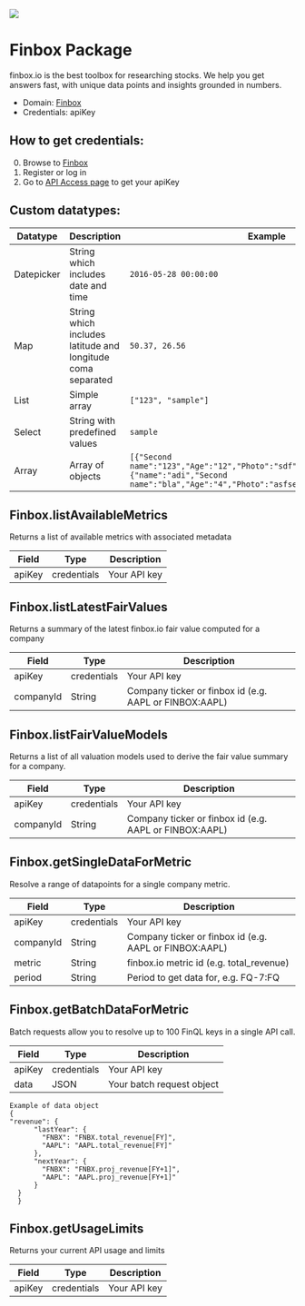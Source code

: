[![](https://scdn.rapidapi.com/RapidAPI_banner.png)](https://rapidapi.com/package/Finbox/functions?utm_source=RapidAPIGitHub_FinboxFunctions&utm_medium=button&utm_content=RapidAPI_GitHub)

# Finbox Package
finbox.io is the best toolbox for researching stocks. We help you get answers fast, with unique data points and insights grounded in numbers.
* Domain: [Finbox](http://finbox.io/)
* Credentials: apiKey

## How to get credentials: 
0. Browse to [Finbox](https://finbox.io/)
1. Register or log in
2. Go to [API Access page](https://finbox.io/profile/api) to get your apiKey



## Custom datatypes: 
 |Datatype|Description|Example
 |--------|-----------|----------
 |Datepicker|String which includes date and time|```2016-05-28 00:00:00```
 |Map|String which includes latitude and longitude coma separated|```50.37, 26.56```
 |List|Simple array|```["123", "sample"]``` 
 |Select|String with predefined values|```sample```
 |Array|Array of objects|```[{"Second name":"123","Age":"12","Photo":"sdf","Draft":"sdfsdf"},{"name":"adi","Second name":"bla","Age":"4","Photo":"asfserwe","Draft":"sdfsdf"}] ```
 

## Finbox.listAvailableMetrics
Returns a list of available metrics with associated metadata

| Field | Type       | Description
|-------|------------|----------
| apiKey| credentials| Your API key

## Finbox.listLatestFairValues
Returns a summary of the latest finbox.io fair value computed for a company

| Field    | Type       | Description
|----------|------------|----------
| apiKey   | credentials| Your API key
| companyId| String     | Company ticker or finbox id (e.g. AAPL or FINBOX:AAPL)

## Finbox.listFairValueModels
Returns a list of all valuation models used to derive the fair value summary for a company.

| Field    | Type       | Description
|----------|------------|----------
| apiKey   | credentials| Your API key
| companyId| String     | Company ticker or finbox id (e.g. AAPL or FINBOX:AAPL)

## Finbox.getSingleDataForMetric
Resolve a range of datapoints for a single company metric.

| Field    | Type       | Description
|----------|------------|----------
| apiKey   | credentials| Your API key
| companyId| String     | Company ticker or finbox id (e.g. AAPL or FINBOX:AAPL)
| metric   | String     | finbox.io metric id (e.g. total_revenue)
| period   | String     | Period to get data for, e.g. FQ-7:FQ

## Finbox.getBatchDataForMetric
Batch requests allow you to resolve up to 100 FinQL keys in a single API call. 

| Field | Type       | Description
|-------|------------|----------
| apiKey| credentials| Your API key
| data  | JSON       | Your batch request object

```
Example of data object
{
"revenue": {
      "lastYear": {
        "FNBX": "FNBX.total_revenue[FY]",
        "AAPL": "AAPL.total_revenue[FY]"
      },
      "nextYear": {
        "FNBX": "FNBX.proj_revenue[FY+1]",
        "AAPL": "AAPL.proj_revenue[FY+1]"
      }
  }
  }
  ```

## Finbox.getUsageLimits
Returns your current API usage and limits

| Field | Type       | Description
|-------|------------|----------
| apiKey| credentials| Your API key

